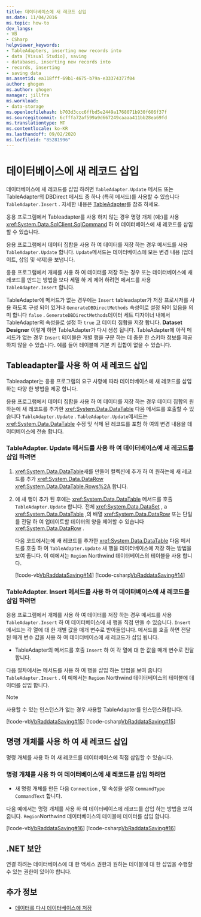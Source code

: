 ```yaml
---
title: 데이터베이스에 새 레코드 삽입
ms.date: 11/04/2016
ms.topic: how-to
dev_langs:
- VB
- CSharp
helpviewer_keywords:
- TableAdapters, inserting new records into
- data [Visual Studio], saving
- databases, inserting new records into
- records, inserting
- saving data
ms.assetid: ea118fff-69b1-4675-b79a-e33374377f04
author: ghogen
ms.author: ghogen
manager: jillfra
ms.workload:
- data-storage
ms.openlocfilehash: b703d3ccc6ffbd5e2449a1768071b930f606f37f
ms.sourcegitcommit: 6cfffa72af599a9d667249caaaa411bb28ea69fd
ms.translationtype: MT
ms.contentlocale: ko-KR
ms.lasthandoff: 09/02/2020
ms.locfileid: "85281996"
---
```

# <a name="insert-new-records-into-a-database"></a>데이터베이스에 새 레코드 삽입

데이터베이스에 새 레코드를 삽입 하려면 `TableAdapter.Update` 메서드 또는 TableAdapter의 DBDirect 메서드 중 하나 (특히 메서드)를 사용할 수 있습니다 `TableAdapter.Insert` . 자세한 내용은 [TableAdapter](../data-tools/create-and-configure-tableadapters.md)를 참조 하세요.

응용 프로그램에서 Tableadapter를 사용 하지 않는 경우 명령 개체 (예:)를 사용  <xref:System.Data.SqlClient.SqlCommand> 하 여 데이터베이스에 새 레코드를 삽입할 수 있습니다.

응용 프로그램에서 데이터 집합을 사용 하 여 데이터를 저장 하는 경우 메서드를 사용 `TableAdapter.Update` 합니다. `Update`메서드는 데이터베이스에 모든 변경 내용 (업데이트, 삽입 및 삭제)을 보냅니다.

응용 프로그램에서 개체를 사용 하 여 데이터를 저장 하는 경우 또는 데이터베이스에 새 레코드를 만드는 방법을 보다 세밀 하 게 제어 하려면 메서드를 사용 `TableAdapter.Insert` 합니다.

TableAdapter에 메서드가 없는 경우에는 `Insert` tableadapter가 저장 프로시저를 사용 하도록 구성 되어 있거나 `GenerateDBDirectMethods` 속성이로 설정 되어 있음을 의미 합니다 `false` . `GenerateDBDirectMethods`데이터 세트 디자이너 내에서 TableAdapter의 속성을로 설정 하 `true` 고 데이터 집합을 저장 합니다. **Dataset Designer** 이렇게 하면 TableAdapter가 다시 생성 됩니다. TableAdapter에 아직 메서드가 없는 경우 `Insert` 테이블은 개별 행을 구분 하는 데 충분 한 스키마 정보를 제공 하지 않을 수 있습니다. 예를 들어 테이블에 기본 키 집합이 없을 수 있습니다.

## <a name="insert-new-records-by-using-tableadapters"></a>Tableadapter를 사용 하 여 새 레코드 삽입

Tableadapter는 응용 프로그램의 요구 사항에 따라 데이터베이스에 새 레코드를 삽입 하는 다양 한 방법을 제공 합니다.

응용 프로그램에서 데이터 집합을 사용 하 여 데이터를 저장 하는 경우 데이터 집합의 원하는에 새 레코드를 추가한 <xref:System.Data.DataTable> 다음 메서드를 호출할 수 있습니다 `TableAdapter.Update` . `TableAdapter.Update`메서드는 <xref:System.Data.DataTable> 수정 및 삭제 된 레코드를 포함 하 여의 변경 내용을 데이터베이스에 전송 합니다.

### <a name="to-insert-new-records-into-a-database-by-using-the-tableadapterupdate-method"></a>TableAdapter. Update 메서드를 사용 하 여 데이터베이스에 새 레코드를 삽입 하려면

1. <xref:System.Data.DataTable>새를 만들어 컬렉션에 추가 하 여 원하는에 새 레코드를 추가 <xref:System.Data.DataRow> <xref:System.Data.DataTable.Rows%2A> 합니다.

2. 에 새 행이 추가 된 후에는 <xref:System.Data.DataTable> 메서드를 호출 `TableAdapter.Update` 합니다. 전체 <xref:System.Data.DataSet> , a <xref:System.Data.DataTable> ,의 배열 <xref:System.Data.DataRow> 또는 단일를 전달 하 여 업데이트할 데이터의 양을 제어할 수 있습니다 <xref:System.Data.DataRow> .

   다음 코드에서는에 새 레코드를 추가한 <xref:System.Data.DataTable> 다음 메서드를 호출 하 여 `TableAdapter.Update` 새 행을 데이터베이스에 저장 하는 방법을 보여 줍니다. 이 예에서는 `Region` Northwind 데이터베이스의 테이블을 사용 합니다.

   [!code-vb[VbRaddataSaving#14](../data-tools/codesnippet/VisualBasic/insert-new-records-into-a-database_1.vb)]
   [!code-csharp[VbRaddataSaving#14](../data-tools/codesnippet/CSharp/insert-new-records-into-a-database_1.cs)]

### <a name="to-insert-new-records-into-a-database-by-using-the-tableadapterinsert-method"></a>TableAdapter. Insert 메서드를 사용 하 여 데이터베이스에 새 레코드를 삽입 하려면

응용 프로그램에서 개체를 사용 하 여 데이터를 저장 하는 경우 메서드를 사용 `TableAdapter.Insert` 하 여 데이터베이스에 새 행을 직접 만들 수 있습니다. `Insert`메서드는 각 열에 대 한 개별 값을 매개 변수로 받아들입니다. 메서드를 호출 하면 전달 된 매개 변수 값을 사용 하 여 데이터베이스에 새 레코드가 삽입 됩니다.

- TableAdapter의 메서드를 호출 `Insert` 하 여 각 열에 대 한 값을 매개 변수로 전달 합니다.

다음 절차에서는 메서드를 사용 하 여 행을 삽입 하는 방법을 보여 줍니다 `TableAdapter.Insert` . 이 예에서는 `Region` Northwind 데이터베이스의 테이블에 데이터를 삽입 합니다.

> [!NOTE]
> 사용할 수 있는 인스턴스가 없는 경우 사용할 TableAdapter를 인스턴스화합니다.

[!code-vb[VbRaddataSaving#15](../data-tools/codesnippet/VisualBasic/insert-new-records-into-a-database_2.vb)]
[!code-csharp[VbRaddataSaving#15](../data-tools/codesnippet/CSharp/insert-new-records-into-a-database_2.cs)]

## <a name="insert-new-records-by-using-command-objects"></a>명령 개체를 사용 하 여 새 레코드 삽입

명령 개체를 사용 하 여 새 레코드를 데이터베이스에 직접 삽입할 수 있습니다.

### <a name="to-insert-new-records-into-a-database-by-using-command-objects"></a>명령 개체를 사용 하 여 데이터베이스에 새 레코드를 삽입 하려면

- 새 명령 개체를 만든 다음 `Connection` , 및 속성을 설정 `CommandType` `CommandText` 합니다.

다음 예에서는 명령 개체를 사용 하 여 데이터베이스에 레코드를 삽입 하는 방법을 보여 줍니다. `Region`Northwind 데이터베이스의 테이블에 데이터를 삽입 합니다.

[!code-vb[VbRaddataSaving#16](../data-tools/codesnippet/VisualBasic/insert-new-records-into-a-database_3.vb)]
[!code-csharp[VbRaddataSaving#16](../data-tools/codesnippet/CSharp/insert-new-records-into-a-database_3.cs)]

## <a name="net-security"></a>.NET 보안

연결 하려는 데이터베이스에 대 한 액세스 권한과 원하는 테이블에 대 한 삽입을 수행할 수 있는 권한이 있어야 합니다.

## <a name="see-also"></a>추가 정보

- [데이터를 다시 데이터베이스에 저장](../data-tools/save-data-back-to-the-database.md)
